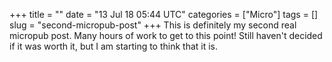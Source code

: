 +++
title = ""
date = "13 Jul 18 05:44 UTC"
categories = ["Micro"]
tags = []
slug = "second-micropub-post"
+++
This is definitely my second real micropub post. Many hours of work to get to this point! Still haven't decided if it was worth it, but I am starting to think that it is.
